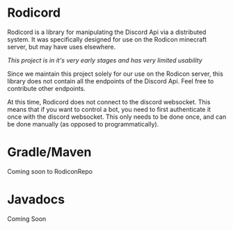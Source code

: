 # Rodicord

Rodicord is a library for manipulating the Discord Api via a distributed system. It was specifically designed for use on
the Rodicon minecraft server, but may have uses elsewhere.

*This project is in it's very early stages and has very limited usability*

Since we maintain this project solely for our use on the Rodicon server, this library does not contain all the endpoints
of the Discord Api. Feel free to contribute other endpoints.

At this time, Rodicord does not connect to the discord websocket. This means that if you want to control a bot, you need
to first authenticate it once with the discord websocket. This only needs to be done once, and can be done manually (as 
opposed to programmatically).

# Gradle/Maven
Coming soon to RodiconRepo

# Javadocs
Coming Soon